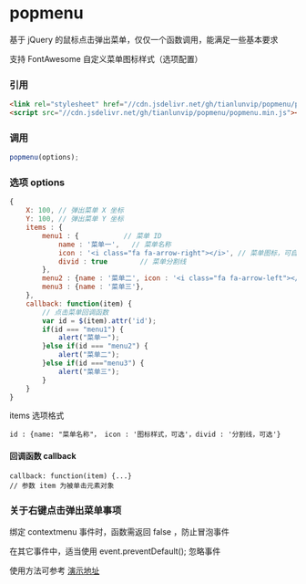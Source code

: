 # popmenu
基于 jQuery 的鼠标点击弹出菜单，仅仅一个函数调用，能满足一些基本要求

支持 FontAwesome 自定义菜单图标样式（选项配置）

### 引用
```html
<link rel="stylesheet" href="//cdn.jsdelivr.net/gh/tianlunvip/popmenu/popmenu.css">
<script src="//cdn.jsdelivr.net/gh/tianlunvip/popmenu/popmenu.min.js"></script>
```

### 调用

```javascript
popmenu(options);
```

### 选项 options 

```javascript
{
	X: 100,	// 弹出菜单 X 坐标
	Y: 100,	// 弹出菜单 Y 坐标
	items : {
		menu1 : {		    // 菜单 ID 
			name : '菜单一', 	// 菜单名称
			icon : '<i class="fa fa-arrow-right"></i>', // 菜单图标，可自定义
			divid : true	    // 菜单分割线
		},
		menu2 : {name : '菜单二', icon : '<i class="fa fa-arrow-left"></i>'},
		menu3 : {name : '菜单三'},
	},
	callback: function(item) {
		// 点击菜单回调函数
		var id = $(item).attr('id');
		if(id === "menu1") {
			alert("菜单一");
		}else if(id === "menu2") {
			alert("菜单二");
		}else if(id ==="menu3") {
			alert("菜单三");
		}
	}
}
```
items 选项格式
```
id : {name: "菜单名称"， icon : '图标样式，可选'，divid : '分割线，可选'}
```
#### 回调函数 callback
```
callback: function(item) {...}
// 参数 item 为被单击元素对象
```
### 关于右键点击弹出菜单事项

绑定 contextmenu 事件时，函数需返回 false ，防止冒泡事件

在其它事件中，适当使用 event.preventDefault(); 忽略事件

使用方法可参考 [演示地址](//www.tianlunvip.com/demo/popmenu.html "演示地址")
